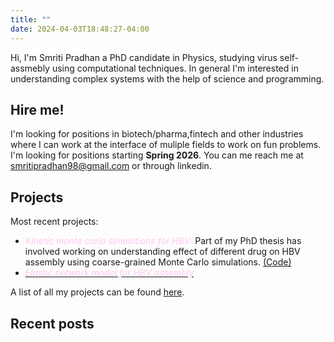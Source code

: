 ```yaml
---
title: ""
date: 2024-04-03T18:48:27-04:00
---
```

Hi, I'm Smriti Pradhan a PhD candidate in Physics, studying virus self-assmebly using computational techniques. In general I'm interested in understanding complex systems with the help of science and programming. 
## Hire me!
I'm looking for positions in biotech/pharma,fintech and other industries where I can work at the interface of muliple fields to work on fun problems. I'm looking for positions starting **Spring 2026**. You can me reach me at smritipradhan98@gmail.com or through linkedin. 

## Projects
Most recent projects:
- <span style="color: #ffc7ec;">*Kinetic monte carlo simulations for HBV*:</span> Part of my PhD thesis has involved working on understanding effect of different drug on HBV assembly using coarse-grained Monte Carlo simulations. [(Code)](https://github.com/pradhansmriti/hbv_dimerdrug)
- [<span style="color: #ffc7ec;">*Elastic network model for HBV assembly*</span>](https://github.com/pradhansmriti/HBV_enm)
 
A list of all my projects can be found  [here](/research).

## Recent posts


